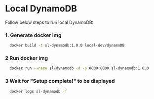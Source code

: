 # Local DynamoDB

Follow below steps to run local DynamoDB:

### 1. Generate docker img

```bash
  docker build -t sl-dynamodb:1.0.0 local-dev/dynamoDB
```

### 2 Run docker img

```bash
  docker run --name sl-dynamodb -d -p 8000:8000 sl-dynamodb:1.0.0
```

### 3 Wait for "Setup complete!" to be displayed

```bash
  docker logs sl-dynamodb -f
```